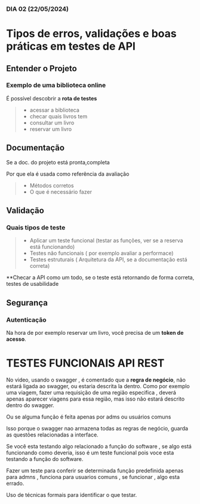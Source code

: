 ### DIA 02 (22/05/2024)

# Tipos de erros, validações e boas práticas em testes de API

## Entender o Projeto

### **Exemplo de uma biblioteca online**

É possível descobrir a **rota de testes** 
 > - acessar a biblioteca
 > - checar quais livros tem
 > - consultar um livro
 > - reservar um livro

 ## Documentação

 Se a doc. do projeto está pronta,completa

 Por que ela é usada como referência da avaliação
 > - Métodos corretos
 > - O que é necessário fazer

 ## Validação

 ### **Quais tipos de teste**

 > - Aplicar um teste funcional (testar as funções, ver se a reserva está funcionando)
 > - Testes não funcionais ( por exemplo avaliar a performace)
 > - Testes estruturais ( Arquitetura da API, se a documentação está correta)
 
 **Checar a API como um todo, se o teste está retornando de forma correta, testes de usabilidade

 ## Segurança

 ### Autenticação

 Na hora de por exemplo reservar um livro, você precisa de um **token de acesso**.

 # TESTES FUNCIONAIS API REST

 No video, usando o swagger , é comentado que a **regra de negócio**, não estará ligada ao swagger, ou estaria descrita la dentro.
 Como por exemplo uma viagem, fazer uma requisição de uma região especifica , deverá apenas aparecer viagens para essa região, mas isso não estará descrito dentro do swagger.

 Ou se alguma função é feita apenas por adms ou usuários comuns

 Isso porque o swagger nao armazena todas as regras de negócio, guarda as questões relacionadas a interface.

 Se você esta testando algo relacionado a função do software , se algo está funcionando como deveria, isso é um teste funcional pois voce esta testando a função do software.

 Fazer um teste para conferir se determinada função predefinida apenas para admns , funciona para usuarios comuns , se funcionar , algo esta errado.

 Uso de técnicas formais para identificar o que testar.
